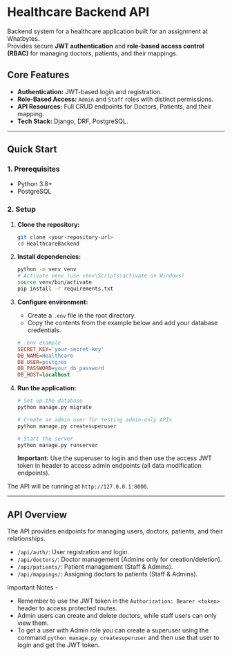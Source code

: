 # Healthcare Backend API

Backend system for a healthcare application built for an assignment at Whatbytes.  
Provides secure **JWT authentication** and **role-based access control (RBAC)** for managing doctors, patients, and their mappings.

## Core Features

- **Authentication:** JWT-based login and registration.
- **Role-Based Access:** `Admin` and `Staff` roles with distinct permissions.
- **API Resources:** Full CRUD endpoints for Doctors, Patients, and their mapping.
- **Tech Stack:** Django, DRF, PostgreSQL.

---

## Quick Start

### 1. Prerequisites

- Python 3.8+
- PostgreSQL

### 2. Setup

1.  **Clone the repository:**

    ```bash
    git clone <your-repository-url>
    cd HealthcareBackend
    ```

2.  **Install dependencies:**

    ```bash
    python -m venv venv
    # Activate venv (use venv\Scripts\activate on Windows)
    source venv/bin/activate
    pip install -r requirements.txt
    ```

3.  **Configure environment:**

    - Create a `.env` file in the root directory.
    - Copy the contents from the example below and add your database credentials.

    ```ini
    # .env example
    SECRET_KEY='your-secret-key'
    DB_NAME=Healthcare
    DB_USER=postgres
    DB_PASSWORD=your_db_password
    DB_HOST=localhost
    ```

4.  **Run the application:**

    ```bash
    # Set up the database
    python manage.py migrate

    # Create an admin user for testing admin-only APIs
    python manage.py createsuperuser

    # Start the server
    python manage.py runserver
    ```

    **Important:** Use the superuser to login and then use the access JWT token in header to access admin endpoints (all data modification endpoints).

The API will be running at `http://127.0.0.1:8000`.

---

## API Overview

The API provides endpoints for managing users, doctors, patients, and their relationships.

- `/api/auth/`: User registration and login.
- `/api/doctors/`: Doctor management (Admins only for creation/deletion).
- `/api/patients/`: Patient management (Staff & Admins).
- `/api/mappings/`: Assigning doctors to patients (Staff & Admins).

Important Notes -

- Remember to use the JWT token in the `Authorization: Bearer <token>` header to access protected routes.
- Admin users can create and delete doctors, while staff users can only view them.
- To get a user with Admin role you can create a superuser using the command `python manage.py createsuperuser` and then use that user to login and get the JWT token.
